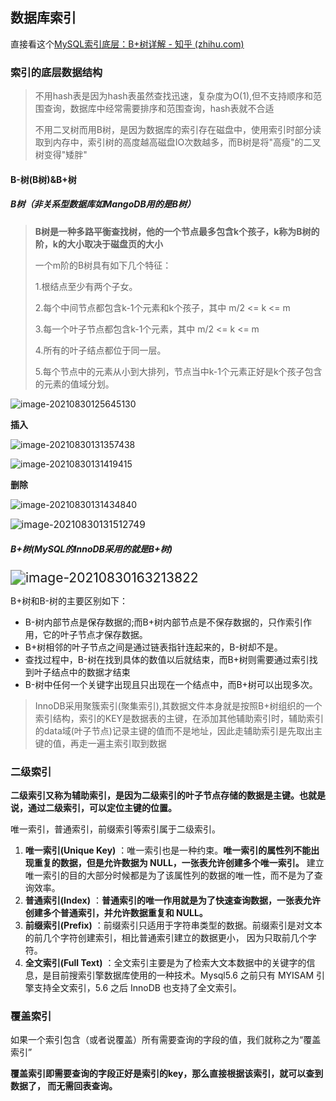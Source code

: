 ## 数据库索引

直接看这个[MySQL索引底层：B+树详解 - 知乎 (zhihu.com)](https://zhuanlan.zhihu.com/p/351240279)

### 索引的底层数据结构

> 不用hash表是因为hash表虽然查找迅速，复杂度为O(1),但不支持顺序和范围查询，数据库中经常需要排序和范围查询，hash表就不合适
>
> 不用二叉树而用B树，是因为数据库的索引存在磁盘中，使用索引时部分读取到内存中，索引树的高度越高磁盘IO次数越多，而B树是将"高瘦"的二叉树变得"矮胖"

#### B-树(B树)&B+树

##### B树（非关系型数据库如MangoDB用的是B树）

> **B树是一种多路平衡查找树，他的一个节点最多包含k个孩子，k称为B树的阶，k的大小取决于磁盘页的大小**
>
> 一个m阶的B树具有如下几个特征：
>
> 1.根结点至少有两个子女。
>
> 2.每个中间节点都包含k-1个元素和k个孩子，其中 m/2 <= k <= m
>
> 3.每一个叶子节点都包含k-1个元素，其中 m/2 <= k <= m
>
> 4.所有的叶子结点都位于同一层。
>
> 5.每个节点中的元素从小到大排列，节点当中k-1个元素正好是k个孩子包含的元素的值域分划。

![image-20210830125645130](C:\Users\29189\AppData\Roaming\Typora\typora-user-images\image-20210830125645130.png)

**插入**

![image-20210830131357438](C:\Users\29189\AppData\Roaming\Typora\typora-user-images\image-20210830131357438.png)

![image-20210830131419415](C:\Users\29189\AppData\Roaming\Typora\typora-user-images\image-20210830131419415.png)

**删除**

![image-20210830131434840](C:\Users\29189\AppData\Roaming\Typora\typora-user-images\image-20210830131434840.png)

<img src="C:\Users\29189\AppData\Roaming\Typora\typora-user-images\image-20210830131512749.png" alt="image-20210830131512749" style="zoom:110%;" />

##### B+树(MySQL的InnoDB采用的就是B+树)

<img src="C:\Users\29189\AppData\Roaming\Typora\typora-user-images\image-20210830163213822.png" alt="image-20210830163213822" style="zoom:150%;" />

B+树和B-树的主要区别如下：

- B-树内部节点是保存数据的;而B+树内部节点是不保存数据的，只作索引作用，它的叶子节点才保存数据。
- B+树相邻的叶子节点之间是通过链表指针连起来的，B-树却不是。
- 查找过程中，B-树在找到具体的数值以后就结束，而B+树则需要通过索引找到叶子结点中的数据才结束
- B-树中任何一个关键字出现且只出现在一个结点中，而B+树可以出现多次。



> InnoDB采用聚簇索引(聚集索引),其数据文件本身就是按照B+树组织的一个索引结构，索引的KEY是数据表的主键，在添加其他辅助索引时，辅助索引的data域(叶子节点)记录主键的值而不是地址，因此走辅助索引是先取出主键的值，再走一遍主索引取到数据

### 二级索引

**二级索引又称为辅助索引，是因为二级索引的叶子节点存储的数据是主键。也就是说，通过二级索引，可以定位主键的位置。**

唯一索引，普通索引，前缀索引等索引属于二级索引。

1. **唯一索引(Unique Key)** ：唯一索引也是一种约束。**唯一索引的属性列不能出现重复的数据，但是允许数据为 NULL，一张表允许创建多个唯一索引。** 建立唯一索引的目的大部分时候都是为了该属性列的数据的唯一性，而不是为了查询效率。
2. **普通索引(Index)** ：**普通索引的唯一作用就是为了快速查询数据，一张表允许创建多个普通索引，并允许数据重复和 NULL。**
3. **前缀索引(Prefix)** ：前缀索引只适用于字符串类型的数据。前缀索引是对文本的前几个字符创建索引，相比普通索引建立的数据更小， 因为只取前几个字符。
4. **全文索引(Full Text)** ：全文索引主要是为了检索大文本数据中的关键字的信息，是目前搜索引擎数据库使用的一种技术。Mysql5.6 之前只有 MYISAM 引擎支持全文索引，5.6 之后 InnoDB 也支持了全文索引。

### 覆盖索引

如果一个索引包含（或者说覆盖）所有需要查询的字段的值，我们就称之为“覆盖索引”

**覆盖索引即需要查询的字段正好是索引的key，那么直接根据该索引，就可以查到数据了， 而无需回表查询。**

